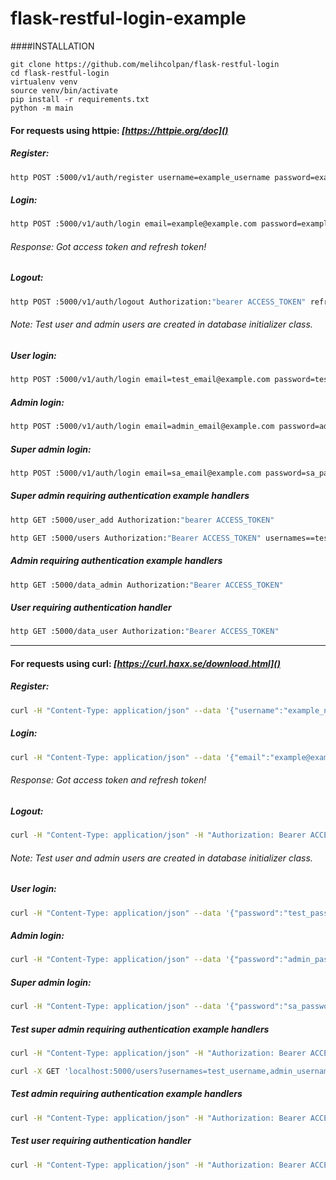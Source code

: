 # flask-restful-login-example

####INSTALLATION

```
git clone https://github.com/melihcolpan/flask-restful-login
cd flask-restful-login
virtualenv venv
source venv/bin/activate
pip install -r requirements.txt
python -m main
```

#### For requests using httpie: *[https://httpie.org/doc]()*

##### Register:

```sh
http POST :5000/v1/auth/register username=example_username password=example_password email=example@example.com
```

##### Login:

```sh
http POST :5000/v1/auth/login email=example@example.com password=example_password
```

###### Response: Got access token and refresh token!

##### Logout:

```sh
http POST :5000/v1/auth/logout Authorization:"bearer ACCESS_TOKEN" refresh_token=REFRESH_TOKEN
```

###### Note: Test user and admin users are created in database initializer class.

##### User login: 

```sh
http POST :5000/v1/auth/login email=test_email@example.com password=test_password
```

##### Admin login: 

```sh
http POST :5000/v1/auth/login email=admin_email@example.com password=admin_password
```

##### Super admin login: 

```sh
http POST :5000/v1/auth/login email=sa_email@example.com password=sa_password
```

##### Super admin requiring authentication example handlers

```sh
http GET :5000/user_add Authorization:"bearer ACCESS_TOKEN"

http GET :5000/users Authorization:"Bearer ACCESS_TOKEN" usernames==test_username,admin_username emails==test_email@example.com,admin_email@example.com start_date==01.01.1993 end_date==01.01.2050
```

##### Admin requiring authentication example handlers

```sh
http GET :5000/data_admin Authorization:"Bearer ACCESS_TOKEN"
```

##### User requiring authentication handler

```sh
http GET :5000/data_user Authorization:"Bearer ACCESS_TOKEN"
```


------------------------------------------------------------------------------------------------------------------------


#### For requests using curl: *[https://curl.haxx.se/download.html]()*

##### Register:

```sh
curl -H "Content-Type: application/json" --data '{"username":"example_name","password":"example_password", "email":"example@example.com"}' http://localhost:5000/v1/auth/register
```

##### Login:

```sh
curl -H "Content-Type: application/json" --data '{"email":"example@example.com", "password":"example_password"}' http://localhost:5000/v1/auth/login
```

###### Response: Got access token and refresh token!

##### Logout:

```sh
curl -H "Content-Type: application/json" -H "Authorization: Bearer ACCESS_TOKEN" --data '{"refresh_token":"REFRESH_TOKEN"}' http://localhost:5000/v1/auth/logout
```

###### Note: Test user and admin users are created in database initializer class.

##### User login: 

```sh
curl -H "Content-Type: application/json" --data '{"password":"test_password", "email":"test_email@example.com"}' http://localhost:5000/v1/auth/login
```

##### Admin login: 

```sh
curl -H "Content-Type: application/json" --data '{"password":"admin_password", "email":"admin_email@example.com"}' http://localhost:5000/v1/auth/login
```

##### Super admin login: 

```sh
curl -H "Content-Type: application/json" --data '{"password":"sa_password", "email":"sa_email@example.com"}' http://localhost:5000/v1/auth/login
```

##### Test super admin requiring authentication example handlers

```sh
curl -H "Content-Type: application/json" -H "Authorization: Bearer ACCESS_TOKEN" http://localhost:5000/user_add

curl -X GET 'localhost:5000/users?usernames=test_username,admin_username&emails=test_email@example.com,admin_email@example.com&start_date=01.01.1993&end_date=01.01.2050' -H "Content-Type: application/json" -H "Authorization: Bearer ACCESS_TOKEN" 
```

##### Test admin requiring authentication example handlers

```sh
curl -H "Content-Type: application/json" -H "Authorization: Bearer ACCESS_TOKEN" http://localhost:5000/data_admin
```

##### Test user requiring authentication handler

```sh
curl -H "Content-Type: application/json" -H "Authorization: Bearer ACCESS_TOKEN" http://localhost:5000/data_user
```
